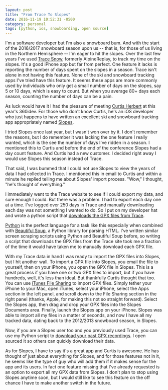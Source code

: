 ```yaml
---
layout: post
title: "From Trace To Slopes"
date: 2016-11-19 10:52:31 -0500
category: personal
tags: [python, ios, snowboarding, open source]
---
```

I'm a software developer but I'm also a snowboard bum. And with the start of the 2016/2017 snowboard season upon us -- that is, for those of us living in the Northern Hemisphere -- I'm eager to hit the slopes. Over the last few years I've used [Trace Snow][1], formerly AlpineReplay, to track my time on the slopes. It's a good iPhone app but far from perfect. One feature it lacks is reporting the number of days spent on the slopes in a season. Trace isn't alone in not having this feature. None of the ski and snowboard tracking apps I've tried have this feature. It seems these apps are more commonly used by individuals who only get a small number of days on the slopes, say 5 or 10 days, which is easy to count. But when you average 80+ days each season, counting the number of days can be a pain.

As luck would have it I had the pleasure of meeting [Curtis Herbert][2] at this year's 360idev. For those who don't know Curtis, he's an iOS developer who just happens to have written an excellent ski and snowboard tracking app appropriately named [Slopes][3]. 

I tried Slopes once last year, but I wasn't won over by it. I don't remember the reasons, but I do remember it was lacking the one feature I really wanted, which is the see the number of days I've ridden in a season. I mentioned this to Curtis and before the end of the conference Slopes had a day count feature. And Curtis had a new customer. I decided right away I would use Slopes this season instead of Trace.

That said, I was bummed that I could not use Slopes to view the years of data I had collected in Trace. I mentioned this in email to Curtis and within a minute he replied telling me about Slopes' import process. "Wow," I thought, "he's thought of everything."

I immediately went to the Trace website to see if I could export my data, and sure enough I could. But there was a problem. I had to export each day one at a time. I've logged over 250 days in Trace and manually downloading each day was not something I wanted to do. So I put on my developer hat and wrote a python script that [downloads the GPX files from Trace][7].

[Python][4] is the perfect language for a task like this especially when combined with [Beautiful Soup][5], a Python library for parsing HTML. I've written similar screen scraping scripts using Python and Beautiful Soup before, so writing a script that downloads the GPX files from the Trace site took me a fraction of the time it would have taken me to manually download each GPX file.

With my Trace data in hand I was ready to import the GPX files into Slopes, but I hit another wall. To import a GPX file into Slopes, you email the file to yourself, then on your iPhone, you open the GPX file in Slopes. This is a great process if you have one or two GPX files to import, but if you have hundreds, well, it's less than ideal. But thankfully Curtis thought that too. You can use [iTunes File Sharing][6] to import GPX files. Simply tether your iPhone to your Mac, open iTunes, select your iPhone, select the Apps section in the left panel, and scroll down to the File Sharing section in the right panel (thanks, Apple, for making this not so straight forward). Select the Slopes app, then drag and drop your GPX files into the Slopes Documents area. Finally, launch the Slopes app on your iPhone. Slopes was able to import all my files in a matter of seconds, and now I have all my tracked data, dating back to the 2012/2013 snowboard season, in Slopes.

Now, if you are a Slopes user too and you previously used Trace, you can use my Python script to [download your past GPX recordings][7]. I open sourced it so others can quickly download their data.

As for Slopes, I have to say it's a great app and Curtis is awesome. He has thought of just about everything for Slopes, and for those features not in it, he seems like the type of guy who will add them if it makes sense for the app and its users. In fact one feature missing that I've already requested is an option to export all my GPX data from Slopes. I don't plan to stop using Slopes anytime soon, but I would still like to see this feature on the off chance I have to make another switch in the future.

[1]: http://www.traceup.com/trace-for-snow
[2]: https://curtisherbert.com
[3]: https://getslopes.com
[4]: https://www.python.org
[5]: https://www.crummy.com/software/BeautifulSoup/
[6]: https://support.apple.com/en-us/HT201301
[7]: https://github.com/kirbyt/trace-export
